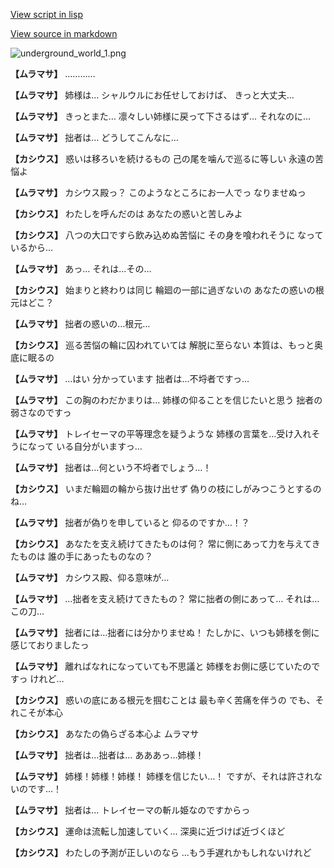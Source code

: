 [View script in lisp](../scripts/101003040.txt)

[View source in markdown](101003040.md)

![underground_world_1.png](../images/backgrounds/underground_world_1.png)

**【ムラマサ】**
…………

**【ムラマサ】**
姉様は…
シャルウルにお任せしておけば、
きっと大丈夫…

**【ムラマサ】**
きっとまた…
凛々しい姉様に戻って下さるはず…
それなのに…

**【ムラマサ】**
拙者は…
どうしてこんなに…

**【カシウス】**
惑いは移ろいを続けるもの
己の尾を噛んで巡るに等しい
永遠の苦悩よ

**【ムラマサ】**
カシウス殿っ？
このようなところにお一人でっ
なりませぬっ

**【カシウス】**
わたしを呼んだのは
あなたの惑いと苦しみよ

**【カシウス】**
八つの大口ですら飲み込めぬ苦悩に
その身を喰われそうに
なっているから…

**【ムラマサ】**
あっ…
それは…その…

**【カシウス】**
始まりと終わりは同じ
輪廻の一部に過ぎないの
あなたの惑いの根元はどこ？

**【ムラマサ】**
拙者の惑いの…根元…

**【カシウス】**
巡る苦悩の輪に囚われていては
解脱に至らない
本質は、もっと奥底に眠るの

**【ムラマサ】**
…はい
分かっています
拙者は…不埒者ですっ…

**【ムラマサ】**
この胸のわだかまりは…
姉様の仰ることを信じたいと思う
拙者の弱さなのですっ

**【ムラマサ】**
トレイセーマの平等理念を疑うような
姉様の言葉を…受け入れそうになって
いる自分がいますっ…

**【ムラマサ】**
拙者は…何という不埒者でしょう…！

**【カシウス】**
いまだ輪廻の輪から抜け出せず
偽りの枝にしがみつこうとするのね…

**【ムラマサ】**
拙者が偽りを申していると
仰るのですか…！？

**【カシウス】**
あなたを支え続けてきたものは何？
常に側にあって力を与えてきたものは
誰の手にあったものなの？

**【ムラマサ】**
カシウス殿、仰る意味が…

**【ムラマサ】**
…拙者を支え続けてきたもの？
常に拙者の側にあって…
それは…この刀…

**【ムラマサ】**
拙者には…拙者には分かりませぬ！
たしかに、いつも姉様を側に
感じておりましたっ

**【ムラマサ】**
離ればなれになっていても不思議と
姉様をお側に感じていたのですっ
けれど…

**【カシウス】**
惑いの底にある根元を掴むことは
最も辛く苦痛を伴うの
でも、それこそが本心

**【カシウス】**
あなたの偽らざる本心よ
ムラマサ

**【ムラマサ】**
拙者は…拙者は…
あああっ…姉様！

**【ムラマサ】**
姉様！姉様！姉様！
姉様を信じたい…！
ですが、それは許されないのです…！

**【ムラマサ】**
拙者は…
トレイセーマの斬ル姫なのですからっ

**【カシウス】**
運命は流転し加速していく…
深奥に近づけば近づくほど

**【カシウス】**
わたしの予測が正しいのなら
…もう手遅れかもしれないけれど